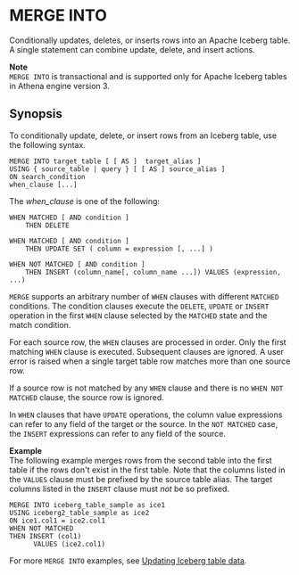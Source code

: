 # MERGE INTO<a name="merge-into-statement"></a>

Conditionally updates, deletes, or inserts rows into an Apache Iceberg table\. A single statement can combine update, delete, and insert actions\.

**Note**  
`MERGE INTO` is transactional and is supported only for Apache Iceberg tables in Athena engine version 3\.

## Synopsis<a name="merge-into-statement-synopsis"></a>

To conditionally update, delete, or insert rows from an Iceberg table, use the following syntax\.

```
MERGE INTO target_table [ [ AS ]  target_alias ]
USING { source_table | query } [ [ AS ] source_alias ]
ON search_condition
when_clause [...]
```

The *when\_clause* is one of the following:

```
WHEN MATCHED [ AND condition ]
    THEN DELETE
```

```
WHEN MATCHED [ AND condition ]
    THEN UPDATE SET ( column = expression [, ...] )
```

```
WHEN NOT MATCHED [ AND condition ]
    THEN INSERT (column_name[, column_name ...]) VALUES (expression, ...)
```

`MERGE` supports an arbitrary number of `WHEN` clauses with different `MATCHED` conditions\. The condition clauses execute the `DELETE`, `UPDATE` or `INSERT` operation in the first `WHEN` clause selected by the `MATCHED` state and the match condition\.

For each source row, the `WHEN` clauses are processed in order\. Only the first matching `WHEN` clause is executed\. Subsequent clauses are ignored\. A user error is raised when a single target table row matches more than one source row\.

If a source row is not matched by any `WHEN` clause and there is no `WHEN NOT MATCHED` clause, the source row is ignored\.

In `WHEN` clauses that have `UPDATE` operations, the column value expressions can refer to any field of the target or the source\. In the `NOT MATCHED` case, the `INSERT` expressions can refer to any field of the source\.

**Example**  
The following example merges rows from the second table into the first table if the rows don't exist in the first table\. Note that the columns listed in the `VALUES` clause must be prefixed by the source table alias\. The target columns listed in the `INSERT` clause must *not* be so prefixed\.

```
MERGE INTO iceberg_table_sample as ice1
USING iceberg2_table_sample as ice2
ON ice1.col1 = ice2.col1
WHEN NOT MATCHED 
THEN INSERT (col1)
      VALUES (ice2.col1)
```

For more `MERGE INTO` examples, see [Updating Iceberg table data](querying-iceberg-updating-iceberg-table-data.md)\.